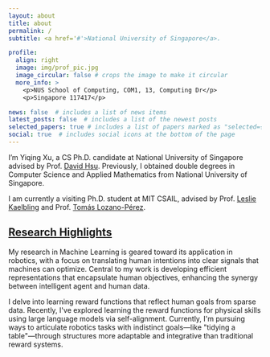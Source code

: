 ```yaml
---
layout: about
title: about
permalink: /
subtitle: <a href='#'>National University of Singapore</a>. 

profile:
  align: right
  image: img/prof_pic.jpg
  image_circular: false # crops the image to make it circular
  more_info: >
    <p>NUS School of Computing, COM1, 13, Computing Dr</p>
    <p>Singapore 117417</p>

news: false  # includes a list of news items
latest_posts: false  # includes a list of the newest posts
selected_papers: true # includes a list of papers marked as "selected={true}"
social: true  # includes social icons at the bottom of the page
---
```


I’m Yiqing Xu, a CS Ph.D. candidate at National University of Singapore advised by Prof. [David Hsu](https://www.comp.nus.edu.sg/~dyhsu/). Previously, I obtained double degrees in Computer Science and Applied Mathematics from National University of Singapore.

I am currently a visiting Ph.D. student at MIT CSAIL, advised by Prof. [Leslie Kaelbling](https://people.csail.mit.edu/lpk/) and Prof. [Tomás Lozano-Pérez](https://people.csail.mit.edu/tlp/index.html).


<h2><a href="{{ '/publications/' | relative_url }}" style="color: inherit;">Research Highlights</a></h2>

My research in Machine Learning is geared toward its application in robotics, with a focus on translating human intentions into clear signals that machines can optimize. Central to my work is developing efficient representations that encapsulate human objectives, enhancing the synergy between intelligent agent and human data.

I delve into learning reward functions that reflect human goals from sparse data. Recently, I've explored learning the reward functions for physical skills using large language models via self-alignment. Currently, I'm pursuing ways to articulate robotics tasks with indistinct goals—like "tidying a table"—through structures more adaptable and integrative than traditional reward systems.